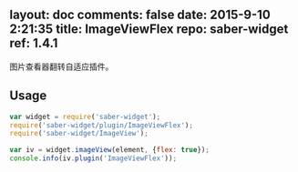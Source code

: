 layout: doc
comments: false
date: 2015-9-10 2:21:35
title: ImageViewFlex
repo: saber-widget
ref: 1.4.1
---

图片查看器翻转自适应插件。

## Usage

``` javascript
var widget = require('saber-widget');
require('saber-widget/plugin/ImageViewFlex');
require('saber-widget/ImageView');

var iv = widget.imageView(element, {flex: true});
console.info(iv.plugin('ImageViewFlex'));
```